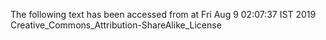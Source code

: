 The following text has been accessed from at Fri Aug 9 02:07:37 IST 2019
Creative_Commons_Attribution-ShareAlike_License
